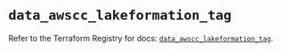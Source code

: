 # `data_awscc_lakeformation_tag`

Refer to the Terraform Registry for docs: [`data_awscc_lakeformation_tag`](https://registry.terraform.io/providers/hashicorp/awscc/0.70.0/docs/data-sources/lakeformation_tag).
